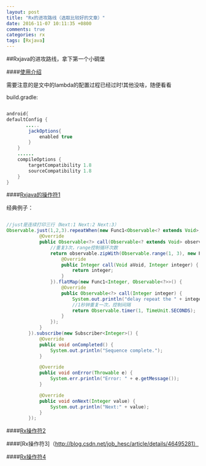 ```yaml
---
layout: post
title: "Rx的进攻路线（选取比较好的文章）"
date: 2016-11-07 10:11:35 +0800
comments: true
categories: rx
tags: [Rxjava]
---
```


##Rxjava的进攻路线，拿下第一个小碉堡

####[使用介绍](http://blog.csdn.net/job_hesc/article/details/45798307)

需要注意的是文中的lambda的配置过程已经过时!其他没啥，随便看看

build.gradle:

```java

android{
defaultConfig {
       .....
        jackOptions{
            enabled true
        }
    }
    ......
    compileOptions {
        targetCompatibility 1.8
        sourceCompatibility 1.8
    }
}

```

<!--more-->

####[Rxjava的操作符1](http://blog.csdn.net/job_hesc/article/details/46242117)

经典例子：

```java

//just是连续打印三行（Next:1 Next:2 Next:3）
Observable.just(1,2,3).repeatWhen(new Func1<Observable<? extends Void>, Observable<?>>() {
            @Override
            public Observable<?> call(Observable<? extends Void> observable) {
                //重复3次，range控制循环次数
                return observable.zipWith(Observable.range(1, 3), new Func2<Void, Integer, Integer>() {
                    @Override
                    public Integer call(Void aVoid, Integer integer) {
                        return integer;
                    }
                }).flatMap(new Func1<Integer, Observable<?>>() {
                    @Override
                    public Observable<?> call(Integer integer) {
                        System.out.println("delay repeat the " + integer + " count");
                        //1秒钟重复一次，控制间隔
                        return Observable.timer(1, TimeUnit.SECONDS);
                    }
                });
            }
        }).subscribe(new Subscriber<Integer>() {
            @Override
            public void onCompleted() {
                System.out.println("Sequence complete.");
            }

            @Override
            public void onError(Throwable e) {
                System.err.println("Error: " + e.getMessage());
            }

            @Override
            public void onNext(Integer value) {
                System.out.println("Next:" + value);
            }
        });

```

####[Rx操作符2](http://blog.csdn.net/job_hesc/article/details/46495281)

####[Rx操作符3]（http://blog.csdn.net/job_hesc/article/details/46495281）

####[Rx操作符4](http://blog.csdn.net/job_hesc/article/details/46612015)